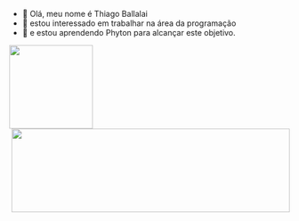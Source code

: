 - 👋 Olá, meu nome é Thiago Ballalai
- 👀 estou interessado em trabalhar na área da programação
- 🌱 e estou aprendendo Phyton para alcançar este objetivo.

<!---
thballalai/thballalai is a ✨ special ✨ repository because its `README.md` (this file) appears on your GitHub profile.
You can click the Preview link to take a look at your changes.
--->

<div>
  <a href = "https://github.com/thballalai">
  <img height = "150em" align = "left" src = "https://github-readme-stats.vercel.app/api?username=thballalai&show_icons=true&theme=vision-friendly-dark">
  <img height = "150em" width = "500em" align = "right" src = "https://github-readme-stats.vercel.app/api/top-langs/?username=thballalai&theme=vision-friendly-dark&layout=compact">
</div>
  
<div>
</div>
